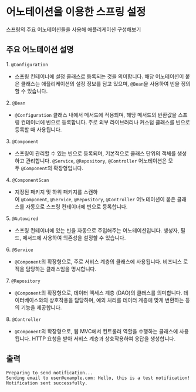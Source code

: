 # 어노테이션을 이용한 스프링 설정
스프링의 주요 어노테이션들을 사용해 애플리케이션 구성해보기
## 주요 어노테이션 설명
1. `@Configuration`
- 스프링 컨테이너에 설정 클래스로 등록되는 것을 의미합니다. 해당 어노테이션이 붙은 클래스는 애플리케이션의 설정 정보를 담고 있으며, `@Bean`을 사용하여 빈을 정의할 수 있습니다.

2. `@Bean`
- `@Configuration` 클래스 내에서 메서드에 적용되며, 해당 메서드의 반환값을 스프링 컨테이너에 빈으로 등록합니다. 주로 외부 라이브러리나 커스텀 클래스를 빈으로 등록할 때 사용됩니다.

3. `@Component`
- 스프링이 관리할 수 있는 빈으로 등록되며, 기본적으로 클래스 단위의 객체를 생성하고 관리합니다. `@Service`, `@Repository`, `@Controller` 어노테이션은 모두 `@Component`의 확장형입니다.

4. `@ComponentScan`
- 지정된 패키지 및 하위 패키지를 스캔하여 `@Component`, `@Service`, `@Repository`, `@Controller` 어노테이션이 붙은 클래스를 자동으로 스프링 컨테이너에 빈으로 등록합니다.

5. `@Autowired`
- 스프링 컨테이너에 있는 빈을 자동으로 주입해주는 어노테이션입니다. 생성자, 필드, 메서드에 사용하여 의존성을 설정할 수 있습니다.

6. `@Service`
- `@Component`의 확장형으로, 주로 서비스 계층의 클래스에 사용됩니다. 비즈니스 로직을 담당하는 클래스임을 명시합니다.

7. `@Repository`
- `@Component`의 확장형으로, 데이터 액세스 계층 (DAO)의 클래스를 의미합니다. 데이터베이스와의 상호작용을 담당하며, 예외 처리를 데이터 계층에 맞게 변환하는 등의 기능을 제공합니다.

8. `@Controller`
- `@Component`의 확장형으로, 웹 MVC에서 컨트롤러 역할을 수행하는 클래스에 사용됩니다. HTTP 요청을 받아 서비스 계층과 상호작용하여 응답을 생성합니다.

## 출력
```plaintext
Preparing to send notification...
Sending email to user@example.com: Hello, this is a test notification!
Notification sent successfully.
```
